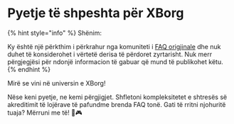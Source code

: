 # Pyetje të shpeshta për XBorg

{% hint style="info" %}
Shënim:

Ky është një përkthim i përkrahur nga komuniteti i [FAQ origjinale](https://xborg-1.gitbook.io/faq/) dhe nuk duhet të konsiderohet i vërtetë derisa të përdoret zyrtarisht. Nuk merr përgjegjësi për ndonjë informacion të gabuar që mund të publikohet këtu.
{% endhint %}

Mirë se vini në universin e XBorg!&#x20;

Nëse keni pyetje, ne kemi përgjigjet. Shfletoni kompleksitetet e shtresës së akreditimit të lojërave të pafundme brenda FAQ tonë. Gati të rritni njohuritë tuaja? Mërruni me të! 🚀🎮